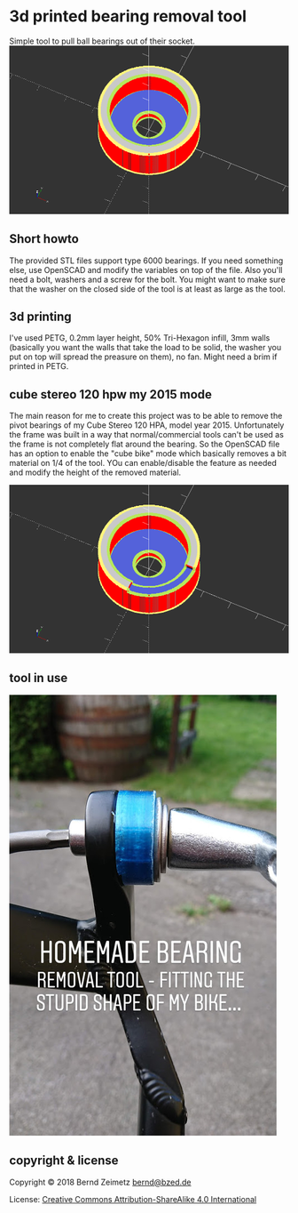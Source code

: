 # 3d printed bearing removal tool

Simple tool to pull ball bearings out of their socket.
![bearing puller](https://raw.githubusercontent.com/bzed/3d-bearing-removal-tool/master/images/bearing-puller.png)

## Short howto
The provided STL files support type 6000 bearings. If you need something else, use OpenSCAD and modify the variables on top of the file.
Also you'll need a bolt, washers and a screw for the bolt. You might want to make sure that the washer on the closed side of the tool is at least as large as the tool.

## 3d printing
I've used PETG, 0.2mm layer height, 50% Tri-Hexagon infill, 3mm walls (basically you want the walls that take the load to be solid, the washer you put on top will spread the preasure on them), no fan. Might need a brim if printed in PETG.

## cube stereo 120 hpw my 2015 mode
The main reason for me to create this project was to be able to remove the pivot bearings of my Cube Stereo 120 HPA, model year 2015. Unfortunately the frame was built in a way that normal/commercial tools can't be used as the frame is not completely flat around the bearing.
So the OpenSCAD file has an option to enable the "cube bike" mode which basically removes a bit material on 1/4 of the tool. YOu can enable/disable the feature as needed and modify the height of the removed material.

![cube stereo mode](https://raw.githubusercontent.com/bzed/3d-bearing-removal-tool/master/images/bearing-puller_workaround.png)

## tool in use
![tool in use](https://raw.githubusercontent.com/bzed/3d-bearing-removal-tool/master/images/bearing-puller-cube-bike.png)

## copyright & license
Copyright © 2018 Bernd Zeimetz <bernd@bzed.de>

License: [Creative Commons Attribution-ShareAlike 4.0 International](https://creativecommons.org/licenses/by-sa/4.0/)
